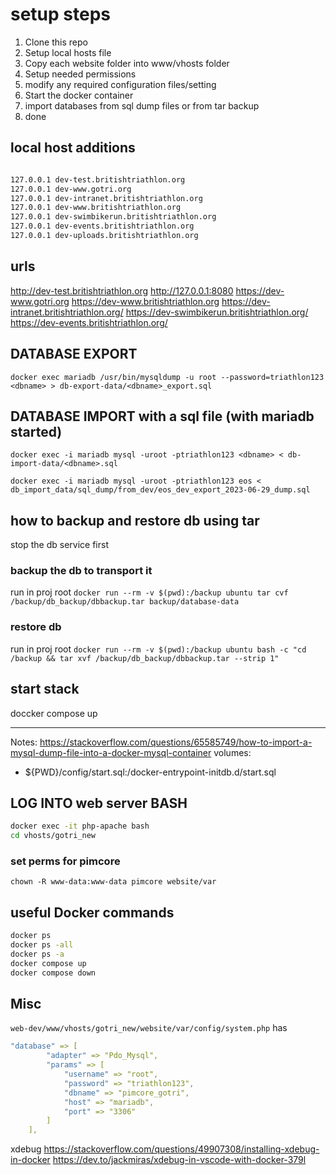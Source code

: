 
# setup steps

1. Clone this repo
2. Setup local hosts file
3. Copy each website folder into www/vhosts folder
4. Setup needed permissions
5. modify any required configuration files/setting
6. Start the docker container
7. import databases from sql dump files or from tar backup
8. done

## local host additions

```BASH

127.0.0.1 dev-test.britishtriathlon.org
127.0.0.1 dev-www.gotri.org
127.0.0.1 dev-intranet.britishtriathlon.org
127.0.0.1 dev-www.britishtriathlon.org
127.0.0.1 dev-swimbikerun.britishtriathlon.org
127.0.0.1 dev-events.britishtriathlon.org
127.0.0.1 dev-uploads.britishtriathlon.org
```

## urls

<http://dev-test.britishtriathlon.org>
<http://127.0.0.1:8080>
<https://dev-www.gotri.org>
<https://dev-www.britishtriathlon.org>
<https://dev-intranet.britishtriathlon.org/>
<https://dev-swimbikerun.britishtriathlon.org/>
<https://dev-events.britishtriathlon.org/>

## DATABASE EXPORT

`docker exec mariadb /usr/bin/mysqldump -u root --password=triathlon123 <dbname> > db-export-data/<dbname>_export.sql`

## DATABASE IMPORT with a sql file (with mariadb started)

`docker exec -i mariadb mysql -uroot -ptriathlon123 <dbname> < db-import-data/<dbname>.sql`

`docker exec -i mariadb mysql -uroot -ptriathlon123 eos < db_import_data/sql_dump/from_dev/eos_dev_export_2023-06-29_dump.sql`

## how to backup and restore db using tar

stop the db service first

### backup the db to transport it

run in proj root
`docker run --rm -v $(pwd):/backup ubuntu tar cvf /backup/db_backup/dbbackup.tar backup/database-data`

### restore db

run in proj root
`docker run --rm -v $(pwd):/backup ubuntu bash -c "cd /backup && tar xvf /backup/db_backup/dbbackup.tar --strip 1"`

## start  stack

doccker compose up

---
Notes:
<https://stackoverflow.com/questions/65585749/how-to-import-a-mysql-dump-file-into-a-docker-mysql-container>
volumes:

- ${PWD}/config/start.sql:/docker-entrypoint-initdb.d/start.sql

## LOG INTO web server BASH

```BASH
docker exec -it php-apache bash
cd vhosts/gotri_new
```

### set perms for pimcore

`chown -R www-data:www-data pimcore website/var`

## useful Docker commands

```BASH
docker ps
docker ps -all
docker ps -a
docker compose up
docker compose down
```

## Misc

`web-dev/www/vhosts/gotri_new/website/var/config/system.php`
has

```YAML
"database" => [
        "adapter" => "Pdo_Mysql",
        "params" => [
            "username" => "root",
            "password" => "triathlon123",
            "dbname" => "pimcore_gotri",
            "host" => "mariadb",
            "port" => "3306"
        ]
    ],
```

xdebug
<https://stackoverflow.com/questions/49907308/installing-xdebug-in-docker>
<https://dev.to/jackmiras/xdebug-in-vscode-with-docker-379l>

